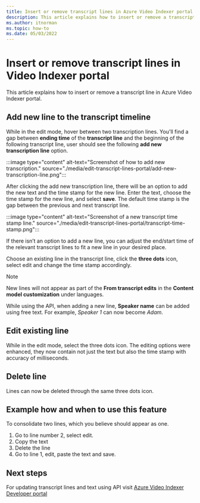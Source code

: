 ```yaml
---
title: Insert or remove transcript lines in Azure Video Indexer portal 
description: This article explains how to insert or remove a transcript line in Azure Video Indexer portal.
ms.author: itnorman
ms.topic: how-to
ms.date: 05/03/2022
---
```


# Insert or remove transcript lines in Video Indexer portal 

This article explains how to insert or remove a transcript line in Azure Video Indexer portal.

## Add new line to the transcript timeline 

While in the edit mode, hover between two transcription lines. You'll find a gap between **ending time** of the **transcript line** and the beginning of the following transcript line, user should see the following **add new transcription line** option. 

:::image type="content" alt-text="Screenshot of how to add new transcription." source="./media/edit-transcript-lines-portal/add-new-transcription-line.png":::

After clicking the add new transcription line, there will be an option to add the new text and the time stamp for the new line. Enter the text, choose the time stamp for the new line, and select **save**. The default time stamp is the gap between the previous and next transcript line. 

:::image type="content" alt-text="Screenshot of a new transcript time stamp line." source="./media/edit-transcript-lines-portal/transcript-time-stamp.png":::

If there isn’t an option to add a new line, you can adjust the end/start time of the relevant transcript lines to fit a new line in your desired place. 

Choose an existing line in the transcript line, click the **three dots** icon, select edit and change the time stamp accordingly.

> [!NOTE]
> New lines will not appear as part of the **From transcript edits** in the **Content model customization** under languages. 
>
> While using the API, when adding a new line, **Speaker name** can be added using free text. For example, *Speaker 1* can now become *Adam*. 

## Edit existing line 

While in the edit mode, select the three dots icon. The editing options were enhanced, they now contain not just the text but also the time stamp with accuracy of milliseconds. 

## Delete line 

Lines can now be deleted through the same three dots icon. 

## Example how and when to use this feature 

To consolidate two lines, which you believe should appear as one. 

1. Go to line number 2, select edit. 
1. Copy the text 
1. Delete the line 
1. Go to line 1, edit, paste the text and save. 
 
## Next steps

For updating transcript lines and text using API visit [Azure Video Indexer Developer portal](https://aka.ms/avam-dev-portal)
